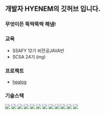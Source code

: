 ## 개발자 HYENEM의 깃허브 입니다.
### 무엇이든 뚝딱뚝딱 해냄!

### 교육
- SSAFY 12기 비전공JAVA반
- SCSA 24기 (ing)

### 프로젝트
- [healog](https://github.com/hyenem/SSAFY_finalPJT_YYHM)

### 기술스택
<img src="https://img.shields.io/badge/java-007396?style=for-the-badge&logo=java&logoColor=white">
<img src="https://img.shields.io/badge/python-3776AB?style=for-the-badge&logo=python&logoColor=white"> 
  
<img src="https://img.shields.io/badge/html5-E34F26?style=for-the-badge&logo=html5&logoColor=white"> 
<img src="https://img.shields.io/badge/css-1572B6?style=for-the-badge&logo=css3&logoColor=white"> 
<img src="https://img.shields.io/badge/javascript-F7DF1E?style=for-the-badge&logo=javascript&logoColor=black"> 
  
<img src="https://img.shields.io/badge/mysql-4479A1?style=for-the-badge&logo=mysql&logoColor=white">   

<img src="https://img.shields.io/badge/vue.js-4FC08D?style=for-the-badge&logo=vue.js&logoColor=white"> 
  
<img src="https://img.shields.io/badge/spring-6DB33F?style=for-the-badge&logo=spring&logoColor=white"> 
  
<img src="https://img.shields.io/badge/bootstrap-7952B3?style=for-the-badge&logo=bootstrap&logoColor=white">

<img src="https://img.shields.io/badge/github-181717?style=for-the-badge&logo=github&logoColor=white">
<img src="https://img.shields.io/badge/git-F05032?style=for-the-badge&logo=git&logoColor=white">
<img src="https://img.shields.io/badge/fontawesome-339AF0?style=for-the-badge&logo=fontawesome&logoColor=white">
